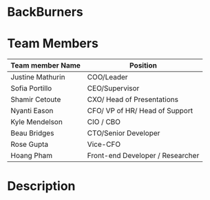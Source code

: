 # BackBurners

# Team Members

| Team member Name         |   Position   |     
| ---                      | --- |
Justine Mathurin           |   COO/Leader  
Sofia Portillo             |   CEO/Supervisor 
Shamir Cetoute | CXO/ Head of Presentations
Nyanti Eason   | CFO/ VP of HR/ Head of Support
Kyle Mendelson  | CIO / CBO
Beau Bridges |  CTO/Senior Developer
Rose Gupta  | Vice-CFO
Hoang Pham  | Front-end Developer / Researcher

# Description
